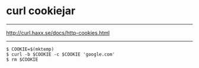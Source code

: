 # curl cookiejar

---

http://curl.haxx.se/docs/http-cookies.html

---

```
$ COOKIE=$(mktemp)
$ curl -b $COOKIE -c $COOKIE 'google.com'
$ rm $COOKIE
```
